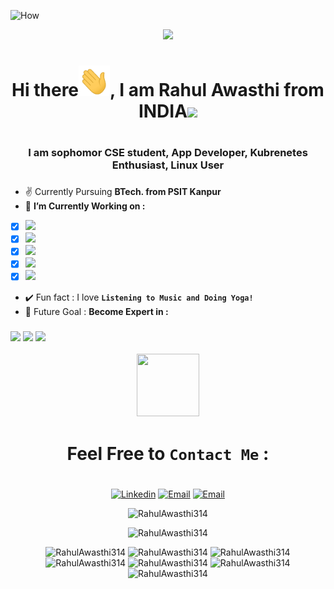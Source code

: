 ![How](https://forthebadge.com/images/badges/built-by-developers.svg)
<p align="center">
<img src="https://github.com/Iamtripathisatyam/iamtripathisatyam/blob/master/Content/github.gif" width="180px">
 </p>
 
### <h1 align="center">Hi there<img src="https://raw.githubusercontent.com/ABSphreak/ABSphreak/master/gifs/Hi.gif" width="50px">, I am Rahul Awasthi from INDIA<img src="https://github.com/Iamtripathisatyam/iamtripathisatyam/blob/master/Content/flag.gif" width="40px"><h1/>
## <h3 align="center">I am sophomor CSE student, App Developer, Kubrenetes Enthusiast, Linux User<h3/>
 - ✌️ Currently Pursuing **BTech. from PSIT Kanpur**
- 🔭 **I’m Currently Working on :**
- [x] ![](https://img.shields.io/badge/Intelligence-yellow.svg?label=Artificial&style=social&logo=probot&logoColor=yellow)  
- [x] ![](https://img.shields.io/badge/Learning-green.svg?label=Machine&style=social&logo=MusicBrainz&logoColor=informational)
- [x] ![](https://img.shields.io/badge/Design-blue.svg?label=Algorithm&style=social&logo=treehouse&logoColor=blue)
- [x] ![](https://img.shields.io/badge/Programming-9cf.svg?&style=social&logo=c&logoColor=red)
 - [x] ![](https://img.shields.io/badge/Programming-9cf.svg?label=Java&style=social&logo=java&logoColor=red)
- ✔️ Fun fact : I love **`Listening to Music and Doing Yoga!`**
- 🎯 Future Goal : **Become Expert in :** 
### ![](https://img.shields.io/badge/Cloud-yellow.svg?&style=social&logo=iCloud&logoColor=yellow) ![](https://img.shields.io/badge/Web_Developer-yellow.svg?&style=social&logo=github&logoColor=orange) ![](https://img.shields.io/badge/Kali_Linux-blue.svg?&style=social&logo=Linux&logoColor=red)<br/>
 
  <p align="center">
<img src="https://github.com/Iamtripathisatyam/iamtripathisatyam/blob/master/Content/Bar.gif" width="100px" height="100px">
 </p>

 ### <h1 align="center">Feel Free to **`Contact Me`** : <h1/>
 <body>
    <div class="img1">
     <p align='center'>
 <a href="https://www.linkedin.com/in/rahul-awasthi-ab2320197" target="_blank"><img src="https://icons.iconarchive.com/icons/graphics-vibe/simple-rounded-social/64/linkedin-icon.png" alt="Linkedin"></a>
 <a href="mailto:awasthir314@gmail.com" target="_blank"><img src="https://icons.iconarchive.com/icons/dtafalonso/android-lollipop/64/Gmail-icon.png" alt="Email"></a>
       <a href="https://t.me/awasthir314" target="_blank"><img src="https://icons.iconarchive.com/icons/goescat/macaron/64/telegram-icon.png" alt="Email"></a>
  <p/>
</div>
</body>

<p align="center">
<img src="https://github-readme-stats.vercel.app/api?username=RahulAwasthi314&show_icons=true&theme=dracula" alt="RahulAwasthi314" />
</p>
<p align="center">
<img src="https://github-readme-stats.vercel.app/api/top-langs/?username=RahulAwasthi314&theme=dracula&layout=compact" alt="RahulAwasthi314" />
</p>
<p align="center">
<img src="https://komarev.com/ghpvc/?username=RahulAwasthi314" alt=RahulAwasthi314 />
<img src="https://badges.pufler.dev/visits/RahulAwasthi314/RahulAwasthi314?&logo=github&logoColor=yellow" alt=RahulAwasthi314 />
<img src="https://badges.pufler.dev/years/RahulAwasthi314?&logo=github&logoColor=yellow" alt=RahulAwasthi314 />
<img src="https://badges.pufler.dev/repos/RahulAwasthi314?&logo=github&logoColor=yellow" alt=RahulAwasthi314 />
<img src="https://badges.pufler.dev/updated/RahulAwasthi314/RahulAwasthi314?&logo=github&logoColor=yellow" alt=RahulAwasthi314 />
<img src="https://badges.pufler.dev/created/RahulAwasthi314/RahulAwasthi314?&logo=github&logoColor=yellow" alt=RahulAwasthi314 />
<img src="https://badges.pufler.dev/commits/monthly/RahulAwasthi314?&logo=github&logoColor=yellow" alt=RahulAwasthi314 />
 </p>
